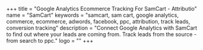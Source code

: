 +++
title = "Google Analytics Ecommerce Tracking For SamCart - Attributio"
name = "SamCart"
keywords = "samcart, sam cart, google analytics, commerce, ecommerce, adwords, facebook, ppc, attribution, track leads, conversion tracking"
description = "Connect Google Analytics with SamCart to find out where your leads are coming from. Track leads from the source - from search to ppc."
logo = ""
+++
